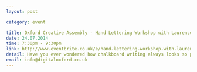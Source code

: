 ```yaml
---
layout: post

category: event

title: Oxford Creative Assembly - Hand Lettering Workshop with Laurence Davies
date: 24.07.2014
time: 7:30pm - 9:30pm
link: http://www.eventbrite.co.uk/e/hand-lettering-workshop-with-laurence-davies-tickets-11930445283
detail: Have you ever wondered how chalkboard writing always looks so perfect? Now you can find out the science behind the signs with Laurence Davies' hands on workshop.
email: info@digitaloxford.co.uk
---
```

